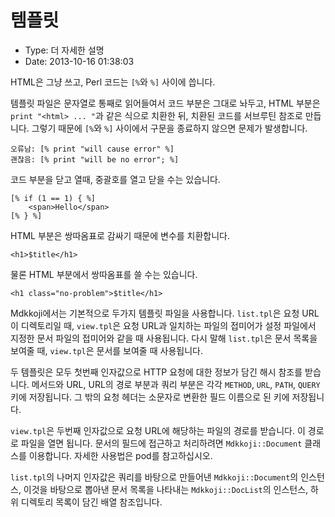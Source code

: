 # 템플릿
- Type: 더 자세한 설명
- Date: 2013-10-16 01:38:03

HTML은 그냥 쓰고, Perl 코드는 `[%`와 `%]` 사이에 씁니다.

템플릿 파일은 문자열로 통째로 읽어들여서 코드 부분은 그대로 놔두고, HTML 부분은 `print "<html> ... "`과 같은 식으로 치환한 뒤, 치환된 코드를 서브루틴 참조로 만듭니다. 그렇기 때문에 `[%`와 `%]` 사이에서 구문을 종료하지 않으면 문제가 발생합니다.

	오류남: [% print "will cause error" %]
	괜찮음: [% print "will be no error"; %]

코드 부분을 닫고 열때, 중괄호를 열고 닫을 수는 있습니다. 

	[% if (1 == 1) { %]
		<span>Hello</span>
	[% } %]

HTML 부분은 쌍따옴표로 감싸기 때문에 변수를 치환합니다.

	<h1>$title</h1>

물론 HTML 부분에서 쌍따옴표를 쓸 수는 있습니다.

	<h1 class="no-problem">$title</h1>

Mdkkoji에서는 기본적으로 두가지 템플릿 파일을 사용합니다. `list.tpl`은 요청 URL이 디렉토리일 때, `view.tpl`은 요청 URL과 일치하는 파일의 접미어가 설정 파일에서 지정한 문서 파일의 접미어와 같을 때 사용됩니다. 다시 말해 
`list.tpl`은 문서 목록을 보여줄 때, `view.tpl`은 문서를 보여줄 때 사용됩니다.

두 템플릿은 모두 첫번째 인자값으로 HTTP 요청에 대한 정보가 담긴 해시 참조를 받습니다. 메서드와 URL, URL의 경로 부분과 쿼리 부분은 각각 `METHOD`, `URL`, `PATH`, `QUERY` 키에 저장됩니다. 그 밖의 요청 헤더는 소문자로 변환한 
필드 이름으로 된 키에 저장됩니다.  

`view.tpl`은 두번째 인자값으로 요청 URL에 해당하는 파일의 경로를 받습니다. 이 경로로 파일을 열면 됩니다. 
문서의 필드에 접근하고 처리하려면 `Mdkkoji::Document` 클래스를 이용합니다. 자세한 사용법은 pod를 참고하십시오.

`list.tpl`의 나머지 인자값은 쿼리를 바탕으로 만들어낸 `Mdkkoji::Document`의 인스턴스, 이것을 바탕으로 뽑아낸 
문서 목록을 나타내는 `Mdkkoji::DocList`의 인스턴스, 하위 디렉토리 목록이 담긴 배열 참조입니다.
